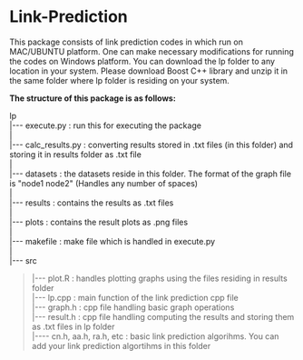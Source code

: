 # Link-Prediction

This package consists of link prediction codes in which run on MAC/UBUNTU platform. One can make necessary modifications for running the codes on Windows platform. You can download the lp folder to any location in your system. Please download Boost C++ library and unzip it in the same folder where lp folder is residing on your system. 


**The structure of this package is as follows:**

lp  
|--- execute.py : run this for executing the package <br />
| <br />
|--- calc_results.py : converting results stored in .txt files (in this folder) and storing it in results folder as .txt file <br />
| <br />
|--- datasets : the datasets reside in this folder. The format of the graph file is "node1 node2" (Handles any number of spaces) <br />
| <br />
|--- results : contains the results as .txt files <br />
| <br />
|--- plots : contains the result plots as .png files <br />
| <br />
|--- makefile : make file which is handled in execute.py <br />
| <br />
|--- src <br />
> |--- plot.R : handles plotting graphs using the files residing in results folder <br />
> |--- lp.cpp : main function of the link prediction cpp file <br />
> |--- graph.h : cpp  file handling basic graph operations <br />
> |--- result.h : cpp file handling computing the results and storing them as .txt files in lp folder <br />
> |---- cn.h, aa.h, ra.h, etc : basic link prediction algorihms. You can add your link prediction algortihms in this folder <br />



